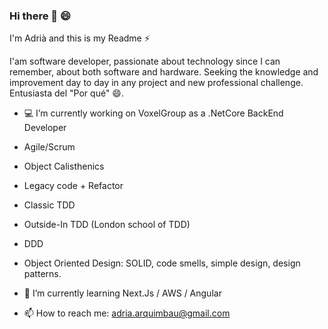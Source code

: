 ### Hi there 👋 😄

I'm Adrià and this is my Readme ⚡

I'am software developer, passionate about technology since I can remember, about both software and hardware. Seeking the knowledge and improvement day to day in any project and new professional challenge.
Entusiasta del "Por qué" 😄.

- 💻 I’m currently working on VoxelGroup as a .NetCore BackEnd Developer
- Agile/Scrum
- Object Calisthenics
- Legacy code + Refactor
- Classic TDD
- Outside-In TDD (London school of TDD)
- DDD
- Object Oriented Design: SOLID, code smells, simple design, design patterns.

- 🌱 I’m currently learning Next.Js / AWS / Angular

- 📫 How to reach me: adria.arquimbau@gmail.com

<!--

**adria-arquimbau/adria-arquimbau** is a ✨ _special_ ✨ repository because its `README.md` (this file) appears on your GitHub profile.
Here are some ideas to get you started:

- 🌱 I’m currently learning ...
- 👯 I’m looking to collaborate on ...
- 🤔 I’m looking for help with ...
- 💬 Ask me about ...
- 📫 How to reach me: ...
- 😄 Pronouns: ...
- ⚡ Fun fact: ...
-->
